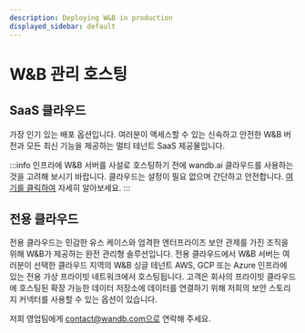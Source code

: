 ```yaml
---
description: Deploying W&B in production
displayed_sidebar: default
---
```


# W&B 관리 호스팅

## SaaS 클라우드

가장 인기 있는 배포 옵션입니다. 여러분이 액세스할 수 있는 신속하고 안전한 W&B 버전과 모든 최신 기능을 제공하는 멀티 테넌트 SaaS 제공물입니다.

:::info
인프라에 W&B 서버를 사설로 호스팅하기 전에 wandb.ai 클라우드를 사용하는 것을 고려해 보시기 바랍니다. 클라우드는 설정이 필요 없으며 간단하고 안전합니다. [여기를 클릭하여](../../../quickstart.md) 자세히 알아보세요.
:::

## 전용 클라우드

전용 클라우드는 민감한 유스 케이스와 엄격한 엔터프라이즈 보안 관제를 가진 조직을 위해 W&B가 제공하는 완전 관리형 솔루션입니다. 전용 클라우드에서 W&B 서버는 여러분이 선택한 클라우드 지역의 W&B 싱글 테넌트 AWS, GCP 또는 Azure 인프라에 있는 전용 가상 프라이빗 네트워크에서 호스팅됩니다. 고객은 회사의 프라이빗 클라우드에 호스팅된 확장 가능한 데이터 저장소에 데이터를 연결하기 위해 저희의 보안 스토리지 커넥터를 사용할 수 있는 옵션이 있습니다.

저희 영업팀에게 contact@wandb.com으로 연락해 주세요.